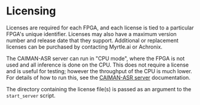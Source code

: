 # Licensing
Licenses are required for each FPGA, and each license is tied to a particular FPGA's unique identifier.
Licenses may also have a maximum version number and release date that they support.
Additional or replacement licenses can be purchased by contacting Myrtle.ai or Achronix.

The CAIMAN-ASR server can run in "CPU mode", where the FPGA is not used and all inference is done on the CPU.
This does not require a license and is useful for testing; however the throughput of the CPU is much lower.
For details of how to run this, see the [CAIMAN-ASR server](./caiman-asr_server.md) documentation.

The directory containing the license file(s) is passed as an argument to the `start_server` script.
